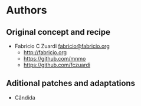 Authors
=======

Original concept and recipe
---------------------------

 - Fabricio C Zuardi <fabricio@fabricio.org>
   - http://fabricio.org
   - https://github.com/mnmo
   - https://github.com/fczuardi


Aditional patches and adaptations
---------------------------------

 - Cândida